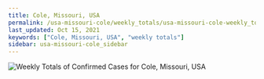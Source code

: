 ```yaml
---
title: Cole, Missouri, USA
permalink: /usa-missouri-cole/weekly_totals/usa-missouri-cole-weekly_totals.html
last_updated: Oct 15, 2021
keywords: ["Cole, Missouri, USA", "weekly totals"]
sidebar: usa-missouri-cole_sidebar
---
```


![Weekly Totals of Confirmed Cases for Cole, Missouri, USA](/covid_tracker/images/graphs/usa-missouri-cole-weekly_totals_graph.png)

